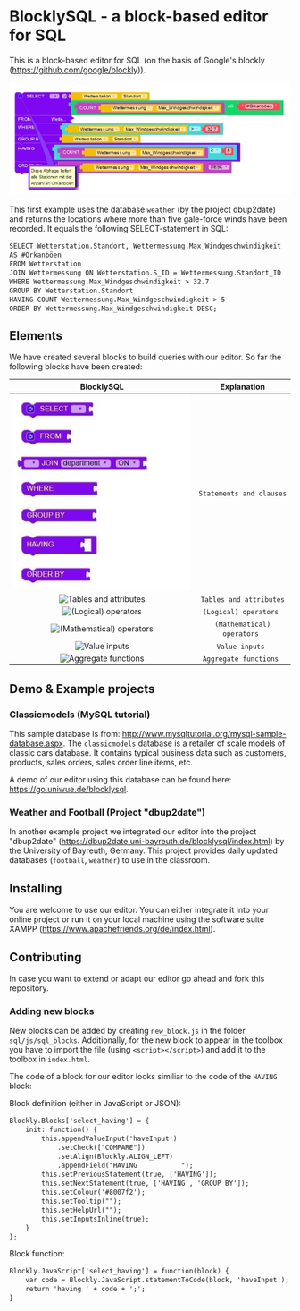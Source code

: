 # BlocklySQL - a block-based editor for SQL
This is a block-based editor for SQL (on the basis of Google's blockly (https://github.com/google/blockly)).

![BlocklySQL example snippet](example.JPG)

This first example uses the database `weather` (by the project dbup2date) and returns the locations where more than five gale-force winds have been recorded. It equals the following SELECT-statement in SQL:

```
SELECT Wetterstation.Standort, Wettermessung.Max_Windgeschwindigkeit AS #Orkanböen
FROM Wetterstation
JOIN Wettermessung ON Wetterstation.S_ID = Wettermessung.Standort_ID
WHERE Wettermessung.Max_Windgeschwindigkeit > 32.7
GROUP BY Wetterstation.Standort
HAVING COUNT Wettermessung.Max_Windgeschwindigkeit > 5
ORDER BY Wettermessung.Max_Windgeschwindigkeit DESC;
```

## Elements

We have created several blocks to build queries with our editor. So far the following blocks have been created:

| BlocklySQL | Explanation |
| :-: | :-: |
| ![Statements and clauses](images/statements_clauses.JPG) | `Statements and clauses` |
| ![Tables and attributes]() | `Tables and attributes` |
| ![(Logical) operators]() | `(Logical) operators ` |
| ![(Mathematical) operators]() | `(Mathematical) operators ` |
| ![Value inputs]() | `Value inputs ` |
| ![Aggregate functions]() | `Aggregate functions ` |

## Demo & Example projects

### Classicmodels (MySQL tutorial)

This sample database is from: http://www.mysqltutorial.org/mysql-sample-database.aspx. The `classicmodels` database is a retailer of scale models of classic cars database. It contains typical business data such as customers, products, sales orders, sales order line items, etc.

A demo of our editor using this database can be found here: https://go.uniwue.de/blocklysql.

### Weather and Football (Project "dbup2date")

In another example project we integrated our editor into the project "dbup2date" (https://dbup2date.uni-bayreuth.de/blocklysql/index.html) by the University of Bayreuth, Germany. This project provides daily updated databases (`football`, `weather`) to use in the classroom.

## Installing

You are welcome to use our editor. You can either integrate it into your online project or run it on your local machine using the software suite XAMPP (https://www.apachefriends.org/de/index.html).

## Contributing

In case you want to extend or adapt our editor go ahead and fork this repository.

### Adding new blocks

New blocks can be added by creating `new_block.js` in the folder `sql/js/sql_blocks`. Additionally, for the new block to appear in the toolbox you have to import the file (using `<script></script>`) and add it to the toolbox in `index.html`.

The code of a block for our editor looks similiar to the code of the `HAVING` block:

Block definition (either in JavaScript or JSON):

```
Blockly.Blocks['select_having'] = {
    init: function() {
        this.appendValueInput('haveInput')
            .setCheck(["COMPARE"])
            .setAlign(Blockly.ALIGN_LEFT)
            .appendField("HAVING           ");
        this.setPreviousStatement(true, ['HAVING']);
        this.setNextStatement(true, ['HAVING', 'GROUP BY']);
        this.setColour('#8007f2');
        this.setTooltip("");
        this.setHelpUrl("");
        this.setInputsInline(true);
    }
};
```

Block function:

```
Blockly.JavaScript['select_having'] = function(block) {
    var code = Blockly.JavaScript.statementToCode(block, 'haveInput');
    return 'having ' + code + ';';
}
```

